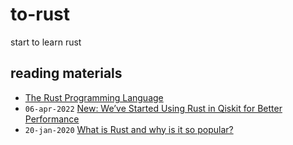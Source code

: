 # to-rust
start to learn rust


## reading materials
+ [The Rust Programming Language](https://doc.rust-lang.org/stable/book/title-page.html)
+ `06-apr-2022` [New: We’ve Started Using Rust in Qiskit for Better Performance](https://medium.com/qiskit/a3676433ca8c)
+ `20-jan-2020` [What is Rust and why is it so popular?](https://stackoverflow.blog/2020/01/20/what-is-rust-and-why-is-it-so-popular/)
